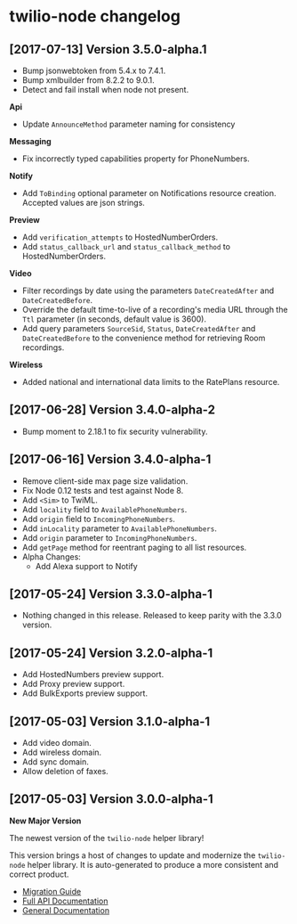 twilio-node changelog
=====================

[2017-07-13] Version 3.5.0-alpha.1
-----------------------------------

- Bump jsonwebtoken from 5.4.x to 7.4.1.
- Bump xmlbuilder from 8.2.2 to 9.0.1.
- Detect and fail install when node not present.

**Api**
- Update `AnnounceMethod` parameter naming for consistency

**Messaging**
- Fix incorrectly typed capabilities property for PhoneNumbers.

**Notify**
- Add `ToBinding` optional parameter on Notifications resource creation. Accepted values are json strings.

**Preview**
- Add `verification_attempts` to HostedNumberOrders.
- Add `status_callback_url` and `status_callback_method` to HostedNumberOrders.

**Video**
- Filter recordings by date using the parameters `DateCreatedAfter` and `DateCreatedBefore`.
- Override the default time-to-live of a recording's media URL through the `Ttl` parameter (in seconds, default value is 3600).
- Add query parameters `SourceSid`, `Status`, `DateCreatedAfter` and `DateCreatedBefore` to the convenience method for retrieving Room recordings.

**Wireless**
- Added national and international data limits to the RatePlans resource.


[2017-06-28] Version 3.4.0-alpha-2
----------------------------------
- Bump moment to 2.18.1 to fix security vulnerability.

[2017-06-16] Version 3.4.0-alpha-1
----------------------------------
- Remove client-side max page size validation.
- Fix Node 0.12 tests and test against Node 8.
- Add `<Sim>` to TwiML.
- Add `locality` field to `AvailablePhoneNumbers`.
- Add `origin` field to `IncomingPhoneNumbers`.
- Add `inLocality` parameter to `AvailablePhoneNumbers`.
- Add `origin` parameter to `IncomingPhoneNumbers`.
- Add `getPage` method for reentrant paging to all list resources.
- Alpha Changes:
    - Add Alexa support to Notify

[2017-05-24] Version 3.3.0-alpha-1
----------------------------------
- Nothing changed in this release. Released to keep parity with the 3.3.0 version.

[2017-05-24] Version 3.2.0-alpha-1
----------------------------------
- Add HostedNumbers preview support.
- Add Proxy preview support.
- Add BulkExports preview support.

[2017-05-03] Version 3.1.0-alpha-1
----------------------------------
 - Add video domain.
 - Add wireless domain.
 - Add sync domain.
 - Allow deletion of faxes.

[2017-05-03] Version 3.0.0-alpha-1
----------------------------------
**New Major Version**

The newest version of the `twilio-node` helper library!

This version brings a host of changes to update and modernize the `twilio-node` helper library. It is auto-generated to produce a more consistent and correct product.

- [Migration Guide](https://www.twilio.com/docs/libraries/node/migration-guide)
- [Full API Documentation](https://twilio.github.io/twilio-node/)
- [General Documentation](https://www.twilio.com/docs/libraries/node)
